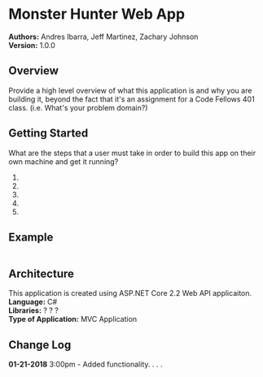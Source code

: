 # Monster Hunter Web App

**Authors:** Andres Ibarra, Jeff Martinez, Zachary Johnson </br>
**Version:** 1.0.0 

## Overview
Provide a high level overview of what this application is and why you are building it, beyond the fact that it's an assignment for a Code Fellows 401 class. (i.e. What's your problem domain?)

## Getting Started
What are the steps that a user must take in order to build this app on their own machine and get it running?
1. </br>
2. </br>
3. </br>
4. </br>
5. </br>

## Example
```

```

## Architecture
This application is created using ASP.NET Core 2.2 Web API applicaiton. </br>
**Language:** C# </br>
**Libraries:** ? ? ? </br>
**Type of Application:** MVC Application


## Change Log
**01-21-2018** 3:00pm - Added functionality. . . .
